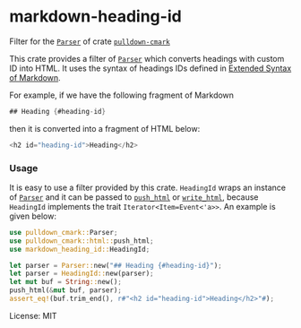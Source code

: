 # markdown-heading-id

Filter for the [`Parser`](https://docs.rs/pulldown-cmark/0.8.0/pulldown_cmark/struct.Parser.html) of crate [`pulldown-cmark`](https://crates.io/crates/pulldown-cmark)

This crate provides a filter of [`Parser`](https://docs.rs/pulldown-cmark/0.8.0/pulldown_cmark/struct.Parser.html) which converts headings with custom ID into HTML.
It uses the syntax of headings IDs defined in [Extended Syntax of Markdown](https://www.markdownguide.org/extended-syntax/#heading-ids).

For example, if we have the following fragment of Markdown
```rust
## Heading {#heading-id}
```
then it is converted into a fragment of HTML below:
```rust
<h2 id="heading-id">Heading</h2>
```

### Usage

It is easy to use a filter provided by this crate.
`HeadingId` wraps an instance of [`Parser`](https://docs.rs/pulldown-cmark/0.8.0/pulldown_cmark/struct.Parser.html) and it can be passed to [`push_html`](https://docs.rs/pulldown-cmark/0.8.0/pulldown_cmark/html/fn.push_html.html) or [`write_html`](https://docs.rs/pulldown-cmark/0.8.0/pulldown_cmark/html/fn.write_html.html),
because `HeadingId` implements the trait `Iterator<Item=Event<'a>>`.
An example is given below:
```rust
use pulldown_cmark::Parser;
use pulldown_cmark::html::push_html;
use markdown_heading_id::HeadingId;

let parser = Parser::new("## Heading {#heading-id}");
let parser = HeadingId::new(parser);
let mut buf = String::new();
push_html(&mut buf, parser);
assert_eq!(buf.trim_end(), r#"<h2 id="heading-id">Heading</h2>"#);
```

License: MIT
